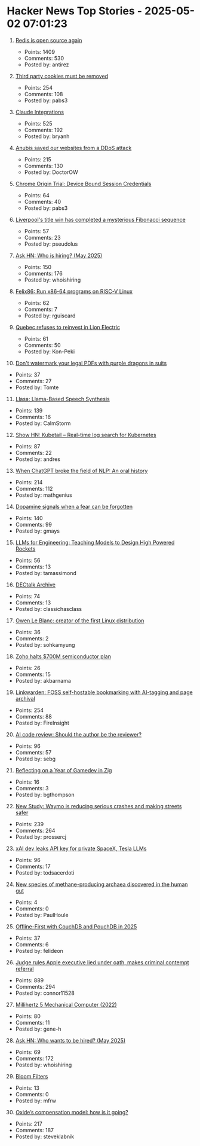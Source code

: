 # Hacker News Top Stories - 2025-05-02 07:01:23

1. [Redis is open source again](https://antirez.com/news/151)
   - Points: 1409
   - Comments: 530
   - Posted by: antirez

2. [Third party cookies must be removed](https://w3ctag.github.io/web-without-3p-cookies/)
   - Points: 254
   - Comments: 108
   - Posted by: pabs3

3. [Claude Integrations](https://www.anthropic.com/news/integrations)
   - Points: 525
   - Comments: 192
   - Posted by: bryanh

4. [Anubis saved our websites from a DDoS attack](https://fabulous.systems/posts/2025/05/anubis-saved-our-websites-from-a-ddos-attack/)
   - Points: 215
   - Comments: 130
   - Posted by: DoctorOW

5. [Chrome Origin Trial: Device Bound Session Credentials](https://developer.chrome.com/blog/dbsc-origin-trial)
   - Points: 64
   - Comments: 40
   - Posted by: pabs3

6. [Liverpool's title win has completed a mysterious Fibonacci sequence](https://www.bbc.com/future/article/20250425-the-fibonacci-sequence-hidden-in-liverpool-fcs-premier-league-football-title)
   - Points: 57
   - Comments: 23
   - Posted by: pseudolus

7. [Ask HN: Who is hiring? (May 2025)](undefined)
   - Points: 150
   - Comments: 176
   - Posted by: whoishiring

8. [Felix86: Run x86-64 programs on RISC-V Linux](https://felix86.com/)
   - Points: 62
   - Comments: 7
   - Posted by: rguiscard

9. [Quebec refuses to reinvest in Lion Electric](https://www.thecanadianpressnews.ca/politics/quebec-raises-doubts-about-electrification-as-it-refuses-to-reinvest-in-lion-electric/article_db74eea8-2ec8-5d06-b965-7ea97dd99751.html)
   - Points: 61
   - Comments: 50
   - Posted by: Kon-Peki

10. [Don't watermark your legal PDFs with purple dragons in suits](https://arstechnica.com/tech-policy/2025/05/dont-watermark-your-legal-pdfs-with-purple-dragons-in-suits/)
   - Points: 37
   - Comments: 27
   - Posted by: Tomte

11. [Llasa: Llama-Based Speech Synthesis](https://llasatts.github.io/llasatts/)
   - Points: 139
   - Comments: 16
   - Posted by: CalmStorm

12. [Show HN: Kubetail – Real-time log search for Kubernetes](https://github.com/kubetail-org/kubetail)
   - Points: 87
   - Comments: 22
   - Posted by: andres

13. [When ChatGPT broke the field of NLP: An oral history](https://www.quantamagazine.org/when-chatgpt-broke-an-entire-field-an-oral-history-20250430/)
   - Points: 214
   - Comments: 112
   - Posted by: mathgenius

14. [Dopamine signals when a fear can be forgotten](https://picower.mit.edu/news/dopamine-signals-when-fear-can-be-forgotten)
   - Points: 140
   - Comments: 99
   - Posted by: gmays

15. [LLMs for Engineering: Teaching Models to Design High Powered Rockets](https://arxiv.org/abs/2504.19394)
   - Points: 56
   - Comments: 13
   - Posted by: tamassimond

16. [DECtalk Archive](https://dectalk.nu/)
   - Points: 74
   - Comments: 13
   - Posted by: classichasclass

17. [Owen Le Blanc: creator of the first Linux distribution](https://lwn.net/Articles/1017846/)
   - Points: 36
   - Comments: 2
   - Posted by: sohkamyung

18. [Zoho halts $700M semiconductor plan](https://semiconductorsinsight.com/zoho-halts-700-million-semiconductor-plan/)
   - Points: 26
   - Comments: 15
   - Posted by: akbarnama

19. [Linkwarden: FOSS self-hostable bookmarking with AI-tagging and page archival](https://linkwarden.app/)
   - Points: 254
   - Comments: 88
   - Posted by: FireInsight

20. [AI code review: Should the author be the reviewer?](https://www.greptile.com/blog/ai-code-reviews-conflict)
   - Points: 96
   - Comments: 57
   - Posted by: sebg

21. [Reflecting on a Year of Gamedev in Zig](https://bgthompson.codeberg.page/blog/one-year-zig-gamedev-reflections/)
   - Points: 16
   - Comments: 3
   - Posted by: bgthompson

22. [New Study: Waymo is reducing serious crashes and making streets safer](https://waymo.com/blog/2025/05/waymo-making-streets-safer-for-vru)
   - Points: 239
   - Comments: 264
   - Posted by: prossercj

23. [xAI dev leaks API key for private SpaceX, Tesla LLMs](https://krebsonsecurity.com/2025/05/xai-dev-leaks-api-key-for-private-spacex-tesla-llms/)
   - Points: 96
   - Comments: 17
   - Posted by: todsacerdoti

24. [New species of methane-producing archaea discovered in the human gut](https://phys.org/news/2025-04-microbiologists-species-methane-archaea-human.html)
   - Points: 4
   - Comments: 0
   - Posted by: PaulHoule

25. [Offline-First with CouchDB and PouchDB in 2025](https://neighbourhood.ie/blog/2025/03/26/offline-first-with-couchdb-and-pouchdb-in-2025)
   - Points: 37
   - Comments: 6
   - Posted by: felideon

26. [Judge rules Apple executive lied under oath, makes criminal contempt referral](https://www.thebignewsletter.com/p/judge-rules-apple-executive-lied)
   - Points: 889
   - Comments: 294
   - Posted by: connor11528

27. [Millihertz 5 Mechanical Computer (2022)](https://www.srimech.com/MHZ5.html)
   - Points: 80
   - Comments: 11
   - Posted by: gene-h

28. [Ask HN: Who wants to be hired? (May 2025)](undefined)
   - Points: 69
   - Comments: 172
   - Posted by: whoishiring

29. [Bloom Filters](https://eli.thegreenplace.net/2025/bloom-filters/)
   - Points: 13
   - Comments: 0
   - Posted by: mfrw

30. [Oxide’s compensation model: how is it going?](https://oxide.computer/blog/oxides-compensation-model-how-is-it-going)
   - Points: 217
   - Comments: 187
   - Posted by: steveklabnik

